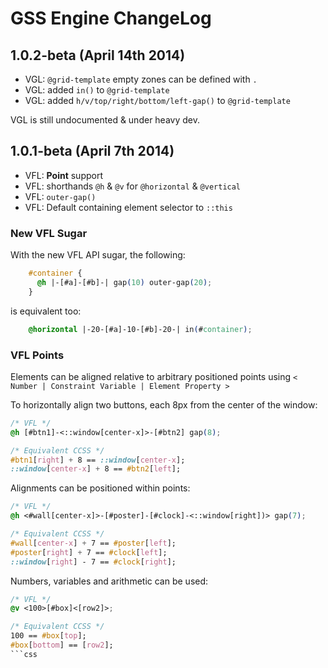 GSS Engine ChangeLog
====================

## 1.0.2-beta (April 14th 2014)

- VGL: `@grid-template` empty zones can be defined with `.`
- VGL: added `in()` to `@grid-template`
- VGL: added `h/v/top/right/bottom/left-gap()` to `@grid-template`

VGL is still undocumented & under heavy dev.

## 1.0.1-beta (April 7th 2014)

- VFL: **Point** support
- VFL: shorthands `@h` & `@v` for `@horizontal` & `@vertical`
- VFL: `outer-gap()`
- VFL: Default containing element selector to `::this`

### New VFL Sugar

With the new VFL API sugar, the following:

```css
    #container {
      @h |-[#a]-[#b]-| gap(10) outer-gap(20);
    }
``` 
  
is equivalent too: 

```css
    @horizontal |-20-[#a]-10-[#b]-20-| in(#container);    
``` 

### VFL Points

Elements can be aligned relative to arbitrary positioned points using `< Number | Constraint Variable | Element Property >`

To horizontally align two buttons, each 8px from the center of the window:

```css
/* VFL */
@h [#btn1]-<::window[center-x]>-[#btn2] gap(8);

/* Equivalent CCSS */
#btn1[right] + 8 == ::window[center-x];
::window[center-x] + 8 == #btn2[left];
```

Alignments can be positioned within points:

```css
/* VFL */
@h <#wall[center-x]>-[#poster]-[#clock]-<::window[right])> gap(7);

/* Equivalent CCSS */
#wall[center-x] + 7 == #poster[left];
#poster[right] + 7 == #clock[left];
::window[right] - 7 == #clock[right];
```

Numbers, variables and arithmetic can be used:

```css
/* VFL */
@v <100>[#box]<[row2]>;

/* Equivalent CCSS */
100 == #box[top];
#box[bottom] == [row2];
```css

